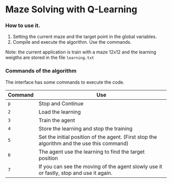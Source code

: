# Maze Solving with Q-Learning

### How to use it.

1. Setting the current maze and the target point in the global variables.
2. Compile and execute the algorithm. Use the commands.

Note: the current application is train with a maze 12x12 and the learning weigths are stored in the file
```learning.txt```

### Commands of the algorithm

The interface has some commands to execute the code.

Command  | Use
-------- | ------------
```p```  | Stop and Continue
```2```  | Load the learning
```3```  | Train the agent
```4```  | Store the learning and stop the training
```5```  | Set the initial position of the agent. (First stop the algorithm and the use this command)
```6```  | The agent use the learning to find the target position
```7```  | If you can see the moving of the agent slowly use it or fastly, stop and use it again.

